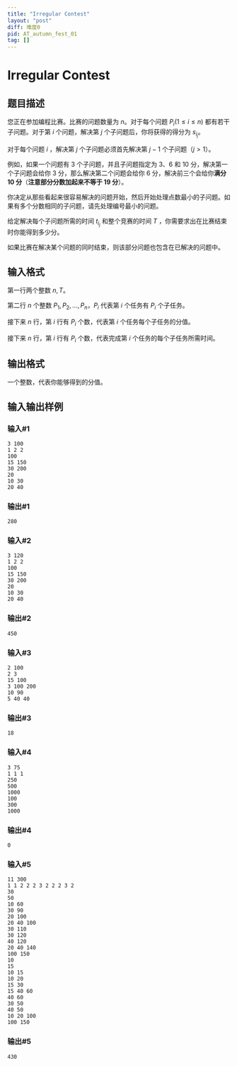 ```yaml
---
title: "Irregular Contest"
layout: "post"
diff: 难度0
pid: AT_autumn_fest_01
tag: []
---
```


# Irregular Contest

## 题目描述

您正在参加编程比赛。比赛的问题数量为 $n$。对于每个问题 $P_i(1 \le i \le n)$ 都有若干子问题。对于第 $i$ 个问题，解决第 $j$ 个子问题后，你将获得的得分为 $s_{i_j}$。

对于每个问题 $i$ ，解决第 $j$ 个子问题必须首先解决第 $j-1$ 个子问题（$j>1$）。

例如，如果一个问题有 3 个子问题，并且子问题指定为 3、6 和 10 分，解决第一个子问题会给你 3 分，那么解决第二个问题会给你 6 分，解决前三个会给你**满分 10 分**（**注意部分分数加起来不等于 19 分**）。

你决定从那些看起来很容易解决的问题开始，然后开始处理点数最小的子问题。如果有多个分数相同的子问题，请先处理编号最小的问题。

给定解决每个子问题所需的时间 $t_{i_j}$ 和整个竞赛的时间 $T$ ，你需要求出在比赛结束时你能得到多少分。

如果比赛在解决某个问题的同时结束，则该部分问题也包含在已解决的问题中。

## 输入格式

第一行两个整数 $n,T$。

第二行 $n$ 个整数 $P_1,P_2,…,P_n$，$P_i$ 代表第 $i$ 个任务有 $P_i$ 个子任务。

接下来 $n$ 行，第 $i$ 行有 $P_i$ 个数，代表第 $i$ 个任务每个子任务的分值。

接下来 $n$ 行，第 $i$ 行有 $P_i$ 个数，代表完成第 $i$ 个任务的每个子任务所需时间。

## 输出格式

一个整数，代表你能够得到的分值。
## 输入输出样例
### 输入#1
```
3 100
1 2 2
100
15 150
30 200
20
10 30
20 40
```
### 输出#1
```
280
```
### 输入#2
```
3 120
1 2 2
100
15 150
30 200
20
10 30
20 40
```
### 输出#2
```
450
```
### 输入#3
```
2 100
2 3
15 100
3 100 200
10 90
5 40 40
```
### 输出#3
```
18
```
### 输入#4
```
3 75
1 1 1
250
500
1000
100
300
1000
```
### 输出#4
```
0
```
### 输入#5
```
11 300
1 1 2 2 2 3 2 2 2 3 2
30
50
10 60
30 90
20 100
20 40 100
30 110
30 120
40 120
20 40 140
100 150
10
15
10 15
10 20
15 30
15 40 60
40 60
30 50
40 50
10 20 100
100 150
```
### 输出#5
```
430
```

